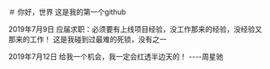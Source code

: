＃ 你好，世界
这是我的第一个github

2019年7月9日
应届求职：必须要有上线项目经验，没工作那来的经验，没经验又那来的工作！
这是我碰到过最难的死锁，没有之一

2019年7月12日
给我一个机会，我一定会红透半边天的！          ----周星驰
